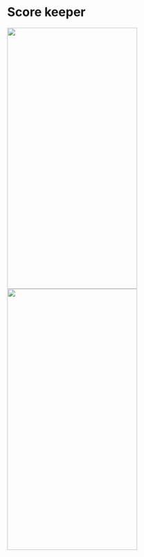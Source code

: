 # Score keeper

<img src = "https://github.com/AbdurazzoqAbdugafforov/Score/assets/134942447/cc5332da-5cc2-4358-90e6-547c419a3330" width = "300" height = "600">
<img src = "https://github.com/AbdurazzoqAbdugafforov/Score/assets/134942447/b8650b65-993e-4fc9-8437-16b8a855c696" width = "300" height = "600">
